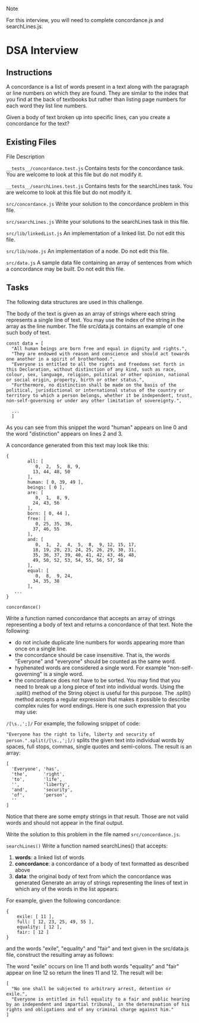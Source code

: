 >[!NOTE]
> For this interview, you will need to complete concordance.js and searchLines.js.

# DSA Interview

## Instructions

A concordance is a list of words present in a text along with the paragraph or line numbers on which they are found. They are similar to the index that you find at the back of textbooks but rather than listing page numbers for each word they list line numbers.

Given a body of text broken up into specific lines, can you create a concordance for the text?

## Existing Files

File	Description

```__tests__/concordance.test.js```	Contains tests for the concordance task. You are welcome to look at this file but do not modify it.

```__tests__/searchLines.test.js``` Contains tests for the searchLines task. You are welcome to look at this file but do not modify it.

```src/concordance.js```	Write your solution to the concordance problem in this file.

```src/searchLines.js```	Write your solutions to the searchLines task in this file.

```src/lib/linkedList.js```	An implementation of a linked list. Do not edit this file.

```src/lib/node.js```	An implementation of a node. Do not edit this file.

```src/data.js```	A sample data file containing an array of sentences from which a concordance may be built. Do not edit this file.


## Tasks

The following data structures are used in this challenge.

The body of the text is given as an array of strings where each string represents a single line of text. You may use the index of the string in the array as the line number. The file src/data.js contains an example of one such body of text.
```
const data = [
  "All human beings are born free and equal in dignity and rights.",
  "They are endowed with reason and conscience and should act towards one another in a spirit of brotherhood.",  
  "Everyone is entitled to all the rights and freedoms set forth in this Declaration, without distinction of any kind, such as race, colour, sex, language, religion, political or other opinion, national or social origin, property, birth or other status.",  
  "Furthermore, no distinction shall be made on the basis of the political, jurisdictional or international status of the country or territory to which a person belongs, whether it be independent, trust, non-self-governing or under any other limitation of sovereignty.",

  ...
  ]
```  
As you can see from this snippet the word "human" appears on line 0 and the word "distinction" appears on lines 2 and 3.

A concordance generated from this text may look like this:
```
{
        all: [
           0,  2,  5,  8, 9,
          13, 44, 48, 50
        ],
        human: [ 0, 39, 49 ],
        beings: [ 0 ],
        are: [
           0,  1,  8, 9,
          24, 43, 56
        ],
        born: [ 0, 44 ],
        free: [
           0, 25, 35, 36,
          37, 46, 55
        ],
        and: [
           0,  1,  2,  4,  5,  8,  9, 12, 15, 17,
          18, 19, 20, 23, 24, 25, 26, 29, 30, 31,
          35, 36, 37, 39, 40, 41, 42, 43, 46, 48,
          49, 50, 52, 53, 54, 55, 56, 57, 58
        ],
        equal: [
           0,  8,  9, 24,
          34, 35, 38
        ],
   ...
}
```
```concordance()```

Write a function named concordance that accepts an array of strings representing a body of text and returns a concordance of that text. Note the following:

- do not include duplicate line numbers for words appearing more than once on a single line.
- the concordance should be case insensitive. That is, the words "Everyone" and "everyone" should be counted as the same word.
- hyphenated words are considered a single word. For example "non-self-governing" is a single word.
- the concordance does not have to be sorted.
You may find that you need to break up a long piece of text into individual words. Using the .split() method of the String object is useful for this purpose. The .split() method accepts a regular expression that makes it possible to describe complex rules for word endings. Here is one such expression that you may use:

```/[\s.,';]/```
For example, the following snippet of code:

```"Everyone has the right to life, liberty and security of person.".split(/[\s.,';]/)```
splits the given text into individual words by spaces, full stops, commas, single quotes and semi-colons. The result is an array:
```
[
  'Everyone', 'has',
  'the',      'right',
  'to',       'life',
  '',         'liberty',
  'and',      'security',
  'of',       'person',
  ''
]
```
Notice that there are some empty strings in that result. Those are not valid words and should not appear in the final output.

Write the solution to this problem in the file named ```src/concordance.js```.

```searchLines()```
Write a function named searchLines() that accepts:

1. **words**: a linked list of words
2. **concordance**: a concordance of a body of text formatted as described above
3. **data**: the original body of text from which the concordance was generated
Generate an array of strings representing the lines of text in which any of the words in the list appears.

For example, given the following concordance:
```
{
    exile: [ 11 ],
    full: [ 12, 23, 25, 49, 55 ],
    equality: [ 12 ],
    fair: [ 12 ]
}
```
and the words "exile", "equality" and "fair" and text given in the src/data.js file, construct the resulting array as follows:

The word "exile" occurs on line 11 and both words "equality" and "fair" appear on line 12 so return the lines 11 and 12. The result will be:
```
[
  "No one shall be subjected to arbitrary arrest, detention or exile.",
  "Everyone is entitled in full equality to a fair and public hearing by an independent and impartial tribunal, in the determination of his rights and obligations and of any criminal charge against him."
]
```
